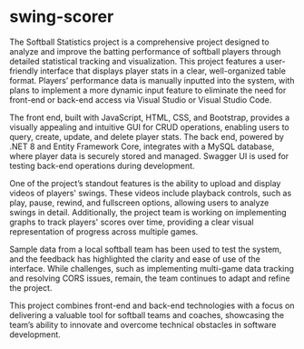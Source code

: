 # swing-scorer
The Softball Statistics project is a comprehensive project designed to analyze and improve the batting performance of softball players through detailed statistical tracking and visualization. This project features a user-friendly interface that displays player stats in a clear, well-organized table format. Players’ performance data is manually inputted into the system, with plans to implement a more dynamic input feature to eliminate the need for front-end or back-end access via Visual Studio or Visual Studio Code.  

The front end, built with JavaScript, HTML, CSS, and Bootstrap, provides a visually appealing and intuitive GUI for CRUD operations, enabling users to query, create, update, and delete player stats. The back end, powered by .NET 8 and Entity Framework Core, integrates with a MySQL database, where player data is securely stored and managed. Swagger UI is used for testing back-end operations during development.  

One of the project’s standout features is the ability to upload and display videos of players' swings. These videos include playback controls, such as play, pause, rewind, and fullscreen options, allowing users to analyze swings in detail. Additionally, the project team is working on implementing graphs to track players' scores over time, providing a clear visual representation of progress across multiple games.  

Sample data from a local softball team has been used to test the system, and the feedback has highlighted the clarity and ease of use of the interface. While challenges, such as implementing multi-game data tracking and resolving CORS issues, remain, the team continues to adapt and refine the project.  

This project combines front-end and back-end technologies with a focus on delivering a valuable tool for softball teams and coaches, showcasing the team’s ability to innovate and overcome technical obstacles in software development.
